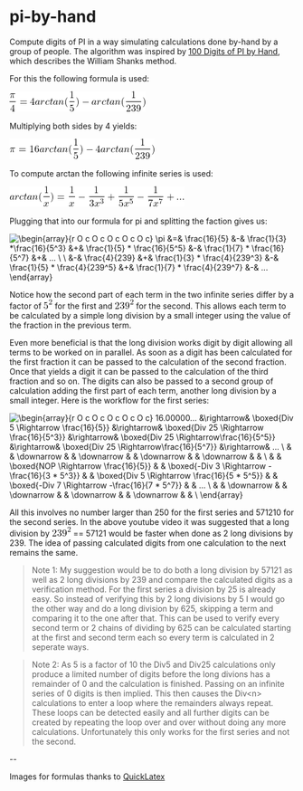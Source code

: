 # pi-by-hand

Compute digits of PI in a way simulating calculations done by-hand
by a group of people. The algorithm was inspired by
[100 Digits of PI by Hand](https://www.youtube.com/watch?v=dtiLxLrzjOQ),
which describes the William Shanks method.

For this the following formula is used:

![\frac{\pi}{4} = 4 arctan(\frac{1}{5}) - arctan(\frac{1}{239})](images/formula-pi_4.png)

Multiplying both sides by 4 yields:

![\pi = 16 arctan(\frac{1}{5}) - 4 arctan(\frac{1}{239})](images/formula-pi.png)

To compute arctan the following infinite series is used:

![arctan(\frac{1}{x}) = \frac{1}{x} - \frac{1}{3 x^3} + \frac{1}{5 x^5} - \frac{1}{7 x^7} + ...](images/formula-arctan.png)

Plugging that into our formula for pi and splitting the faction gives us:

![\begin{array}{r O c O c O c O c O c}
\pi &=& \frac{16}{5} &-& \frac{1}{3} *\frac{16}{5^3} &+& \frac{1}{5} * \frac{16}{5^5}  &-& \frac{1}{7} * \frac{16}{5^7}  &+& ... \\ \\
    &-& \frac{4}{239} &+& \frac{1}{3} * \frac{4}{239^3} &-& \frac{1}{5} * \frac{4}{239^5} &+& \frac{1}{7} * \frac{4}{239^7} &-& ...
\end{array}](images/formula-pi_full.png)

Notice how the second part of each term in the two infinite series differ by a factor of ![5^2](images/formula-5^2.png) for the first and ![239^2](images/formula-239^2.png) for the second. This allows each term to be calculated by a simple long division by a small integer using the value of the fraction in the previous term.

Even more beneficial is that the long division works digit by digit allowing all terms to be worked on in parallel. As soon as a digit has been calculated for the first fraction it can be passed to the calculation of the second fraction. Once that yields a digit it can be passed to the calculation of the third fraction and so on. The digits can also be passed to a second group of calculation adding the first part of each term, another long division by a small integer. Here is the workflow for the first series:

![\begin{array}{r O c O c O c O c O c}
16.00000... &\rightarrow& \boxed{Div 5 \Rightarrow \frac{16}{5}} &\rightarrow& \boxed{Div 25 \Rightarrow \frac{16}{5^3}}      &\rightarrow& \boxed{Div 25 \Rightarrow\frac{16}{5^5}}     &\rightarrow& \boxed{Div 25 \Rightarrow\frac{16}{5^7}}       &\rightarrow& ... \\
            &           & \downarrow                             &           & \downarrow                                     &           & \downarrow                                   &           & \downarrow                                     &           &     \\
            &           & \boxed{NOP \Rightarrow \frac{16}{5}}   &           & \boxed{-Div 3 \Rightarrow -\frac{16}{3 * 5^3}} &           & \boxed{Div 5 \Rightarrow \frac{16}{5 * 5^5}} &           & \boxed{-Div 7 \Rightarrow -\frac{16}{7 * 5^7}} &           & ... \\
            &           & \downarrow                             &           & \downarrow                                     &           & \downarrow                                   &           & \downarrow                                     &           &     \\
\end{array}](images/pipeline-5.png)

All this involves no number larger than 250 for the first series and 571210 for the second series. In the above youtube video it was suggested that a long division by ![239^2](images/formula-239^2.png) == 57121 would be faster when done as 2 long divisions by 239. The idea of passing calculated digits from one calculation to the next remains the same.

> Note 1: My suggestion would be to do both a long division by 57121 as well as 2 long divisions by 239 and compare the calculated digits as a verification method. For the first series a division by 25 is already easy. So instead of verifying this by 2 long divisions by 5 I would go the other way and do a long division by 625, skipping a term and comparing it to the one after that. This can be used to verify every second term or 2 chains of dividing by 625 can be calculated starting at the first and second term each so every term is calculated in 2 seperate ways.

> Note 2: As 5 is a factor of 10 the Div5 and Div25 calculations only produce a limited number of digits before the long divions has a remainder of 0 and the calculation is finished. Passing on an infinite series of 0 digits is then implied. This then causes the Div\<n\> calculations to enter a loop where the remainders always repeat. These loops can be detected easily and all further digits can be created by repeating the loop over and over without doing any more calculations. Unfortunately this only works for the first series and not the second.

--

Images for formulas thanks to [QuickLatex](https://quicklatex.com/)

